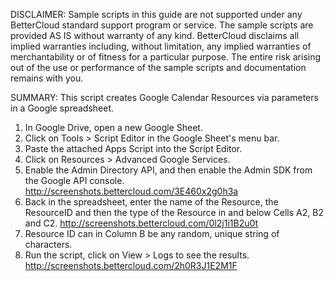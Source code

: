 DISCLAIMER: Sample scripts in this guide are not supported under any BetterCloud standard support program or service. The sample scripts are provided AS IS without warranty of any kind. BetterCloud disclaims all implied warranties including, without limitation, any implied warranties of merchantability or of fitness for a particular purpose. The entire risk arising out of the use or performance of the sample scripts and documentation remains with you.

SUMMARY: This script creates Google Calendar Resources via parameters in a Google spreadsheet. 

1) In Google Drive, open a new Google Sheet.
2) Click on Tools > Script Editor in the Google Sheet's menu bar.
3) Paste the attached Apps Script into the Script Editor.
4) Click on Resources > Advanced Google Services.
5) Enable the Admin Directory API, and then enable the Admin SDK from the Google API console. http://screenshots.bettercloud.com/3E460x2g0h3a
6) Back in the spreadsheet, enter the name of the Resource, the ResourceID and then the type of the Resource in and below Cells A2, B2 and C2.
http://screenshots.bettercloud.com/0l2j1i1B2u0t
7) Resource ID can in Column B be any random, unique string of characters.
7) Run the script, click on View > Logs to see the results. http://screenshots.bettercloud.com/2h0R3J1E2M1F
